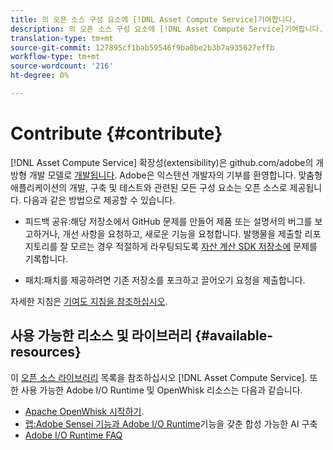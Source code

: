 ```yaml
---
title: 의 오픈 소스 구성 요소에 [!DNL Asset Compute Service]기여합니다.
description: 의 오픈 소스 구성 요소에 [!DNL Asset Compute Service]기여합니다.
translation-type: tm+mt
source-git-commit: 127895cf1bab59546f9ba0be2b3b7a935627effb
workflow-type: tm+mt
source-wordcount: '216'
ht-degree: 0%

---
```



# Contribute {#contribute}

[!DNL Asset Compute Service] 확장성(extensibility)은 github.com/adobe의 개방형 개발 모델로 [개발됩니다](https://github.com/adobe). Adobe은 익스텐션 개발자의 기부를 환영합니다. 맞춤형 애플리케이션의 개발, 구축 및 테스트와 관련된 모든 구성 요소는 오픈 소스로 제공됩니다. 다음과 같은 방법으로 제공할 수 있습니다.

* 피드백 공유:해당 저장소에서 GitHub 문제를 만들어 제품 또는 설명서의 버그를 보고하거나, 개선 사항을 요청하고, 새로운 기능을 요청합니다. 발행물을 제출할 리포지토리를 잘 모르는 경우 적절하게 라우팅되도록 [자산 계산 SDK 저장소에](https://github.com/adobe/asset-compute-sdk) 문제를 기록합니다.

* 패치:패치를 제공하려면 기존 저장소를 포크하고 끌어오기 요청을 제출합니다.

자세한 지침은 [기여도 지침을 참조하십시오](https://github.com/adobe/asset-compute-sdk/blob/master/.github/CONTRIBUTING.md).

## 사용 가능한 리소스 및 라이브러리 {#available-resources}

이 [오픈 소스 라이브러리](https://github.com/adobe/asset-compute-sdk#available-resources-and-libraries) 목록을 참조하십시오 [!DNL Asset Compute Service]. 또한 사용 가능한 Adobe I/O Runtime 및 OpenWhisk 리소스는 다음과 같습니다.

* [Apache OpenWhisk 시작하기](https://github.com/apache/incubator-openwhisk/tree/master/docs#getting-started-with-openwhisk).
* [랩:Adobe Sensei 기능과 Adobe I/O Runtime](https://opensource.adobe.com/adobe-sensei-ai-functions/index.html)기능을 갖춘 합성 가능한 AI 구축
* [Adobe I/O Runtime FAQ](https://www.adobe.io/apis/experienceplatform/runtime/docs.html#!adobedocs/adobeio-runtime/master/resources/faq.md)

<!-- **TBD** for post-release:
* Link to Firefly open-source components.
* Issues in `aio` can be reported in Firefly repos.
* Issues in asset-compute-sdk or devtool goes into the relevant repos from Nui.
-->
